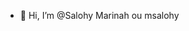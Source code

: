 - 👋 Hi, I’m @Salohy Marinah ou msalohy

<!---
Salohy27/Salohy27 is a ✨ special ✨ repository because its `README.md` (this file) appears on your GitHub profile.
You can click the Preview link to take a look at your changes.
--->
